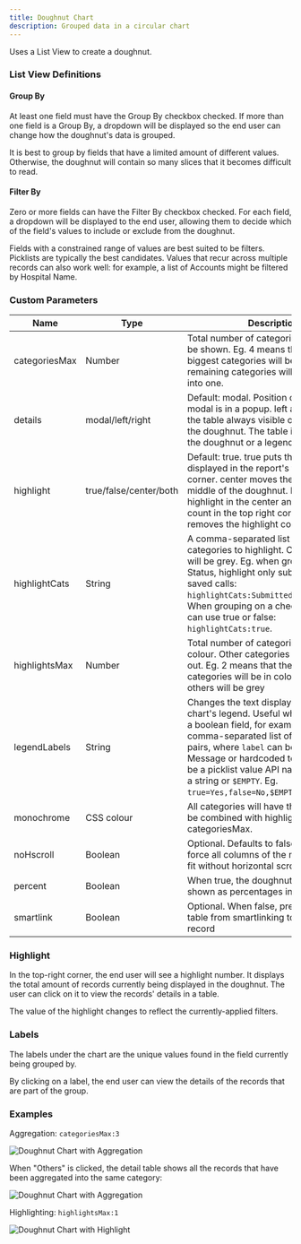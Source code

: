 ```yaml
---
title: Doughnut Chart
description: Grouped data in a circular chart
---
```


Uses a List View to create a doughnut.

### List View Definitions

#### Group By

At least one field must have the Group By checkbox checked. If more than one field is a Group By, a dropdown will be displayed so the end user can change how the doughnut's data is grouped.

It is best to group by fields that have a limited amount of different values. Otherwise, the doughnut will contain so many slices that it becomes difficult to read.

#### Filter By

Zero or more fields can have the Filter By checkbox checked. For each field, a dropdown will be displayed to the end user, allowing them to decide which of the field's values to include or exclude from the doughnut.

Fields with a constrained range of values are best suited to be filters. Picklists are typically the best candidates. Values that recur across multiple records can also work well: for example, a list of Accounts might be filtered by Hospital Name.

### Custom Parameters

| Name                | Type  | Description |
|---------------------|-------|-------------|
| categoriesMax       | Number  | Total number of categories that should be shown. Eg. 4 means that the 3 biggest categories will be shown and all remaining categories will be aggregated into one.  |
| details             | modal/left/right  | Default: modal. Position of detail table. modal is in a popup. left and right make the table always visible on either side of the doughnut. The table is filtered when the doughnut or a legend is clicked. |
| highlight           | true/false/center/both | Default: true. true puts the highlight is displayed in the report's top right corner. center moves the highlight to the middle of the doughnut. both puts the highlight in the center and a record count in the top right corner. false removes the highlight completely. |
| highlightCats       | String | A comma-separated list of the categories to highlight. Other categories will be grey. Eg. when grouping on Call Status, highlight only submitted and saved calls: `highlightCats:Submitted_vod,Saved_vod`. When grouping on a checkbox field, you can use true or false: `highlightCats:true`. |
| highlightsMax       | Number  | Total number of categories to leave in colour. Other categories will be greyed out. Eg. 2 means that the 2 biggest categories will be in colour, while all others will be grey  |
| legendLabels        | String | Changes the text displayed in the chart's legend. Useful when grouping on a boolean field, for example. It's a comma-separated list of `value=label` pairs, where `label` can be a Veeva Message or hardcoded text. `value` can be a picklist value API name, a boolean, a string or `$EMPTY`. Eg. `true=Yes,false=No,$EMPTY=No Value`. |
| monochrome          | CSS colour  | All categories will have this colour. Can be combined with highlightsMax or categoriesMax. |
| noHscroll           | Boolean   | Optional. Defaults to false. Set to true to force all columns of the modal table to fit without horizontal scrolling. |
| percent             | Boolean | When true, the doughnuts labels will be shown as percentages instead of a total |
| smartlink           | Boolean | Optional. When false, prevents the detail table from smartlinking to the individual record | 

### Highlight

In the top-right corner, the end user will see a highlight number. It displays the total amount of records currently being displayed in the doughnut. The user can click on it to view the records' details in a table.

The value of the highlight changes to reflect the currently-applied filters.

### Labels

The labels under the chart are the unique values found in the field currently being grouped by.

By clicking on a label, the end user can view the details of the records that are part of the group.

### Examples


Aggregation: `categoriesMax:3`

![Doughnut Chart with Aggregation](/static/img/release-2021R3-doughnut-aggregation.png "Doughnut Chart Aggregation")

When "Others" is clicked, the detail table shows all the records that have been aggregated into the same category:

![Doughnut Chart with Aggregation](/static/img/release-2021R3-doughnut-aggregation-detail.png "Doughnut Chart Aggregation")

Highlighting: `highlightsMax:1`

![Doughnut Chart with Highlight](/static/img/release-2021R3-doughnut-highlight.png "Doughnut Chart Highlight")

